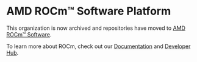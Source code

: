 # AMD ROCm™ Software Platform

This organization is now archived and repositories have moved to [AMD ROCm™ Software](https://github.com/ROCm). 

To learn more about ROCm, check out our [Documentation](https://rocm.docs.amd.com/en/latest/) and [Developer Hub](https://www.amd.com/en/developer/rocm-hub.html).
